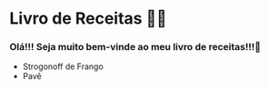 # Livro de Receitas :woman_cook:

### Olá!!! Seja muito bem-vinde ao meu livro de receitas!!!:wave:

- Strogonoff de Frango
- Pavê